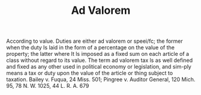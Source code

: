 ---
title: Ad Valorem
permalink: "/definitions/ad-valorem.html"
body: According to value. Duties are either ad valorem or speei/fc; the former when
  the duty Is laid in the form of a percentage on the value of the property; the latter
  where It ls imposed as a fixed sum on each article of a class without regard to
  its value. The term ad valorem tax ls as well defined and fixed as any other used
  in political economy or legislation, and sim-ply means a tax or duty upon the value
  of the article or thing subject to taxation. Bailey v. Fuqua, 24 Miss. 501; Pingree
  v. Auditor General, 120 Mich. 95, 78 N. W. 1025, 44 L. R. A. 679
published_at: '2018-07-07'
layout: post
---
